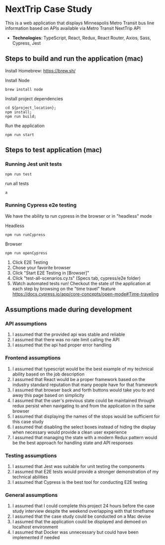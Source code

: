 # NextTrip Case Study

This is a web application that displays Minneapolis Metro Transit bus line information
based on APIs available via Metro Transit NextTrip API

- **Technologies**: TypeScript, React, Redux, React Router, Axios, Sass, Cypress, Jest

## Steps to build and run the application (mac)

Install Homebrew: https://brew.sh/

Install Node

```
brew install node
```

Install project dependencies

```
cd ${project_location};
npm install;
npm run build;
```

Run the application

```
npm run start
```

## Steps to test application (mac)

### Running Jest unit tests

```
npm run test
```

run all tests

```
a
```

### Running Cypress e2e testing

We have the ability to run cypress in the browser or in "headless" mode

Headless

```
npm run runCypress
```

Browser

```
npm run openCypress
```

1. Click E2E Testing
2. Chose your favorite browser
3. Click "Start E2E Testing in [Browser]"
4. Click "test-all-scenarios.cy.ts" (Specs tab, cypress/e2e folder)
5. Watch automated tests run! Checkout the state of the application at each step by browsing on the "time travel" feature https://docs.cypress.io/app/core-concepts/open-mode#Time-traveling

## Assumptions made during development

### API assumptions

1. I assumed that the provided api was stable and reliable
2. I assumed that there was no rate limit calling the API
3. I assumed that the api had proper error handling

### Frontend assumptions

1. I assumed that typescript would be the best example of my technical ability based on the job description
2. I assumed that React would be a proper framework based on the industry standard reputation that many people have for that framework
3. I assumed that browser back and forth buttons would take you to and away this page based on simplicity
4. I assumed that the user's previous state could be maintained through redux persist when navigating to and from the application in the same browser
5. I assumed that displaying the names of the stops would be sufficient for this case study
6. I assumed that disabling the select boxes instead of hiding the display when necessary would provide a clean user experience
7. I assumed that managing the state with a modern Redux pattern would be the best approach for handling state and API responses

### Testing assumptions

1. I assumed that Jest was suitable for unit testing the components
2. I assumed that E2E tests would provide a stronger demonstration of my technical abilities
3. I assumed that Cypress is the best tool for conducting E2E testing

### General assumptions

1. I assumed that I could complete this project 24 hours before the case study interview despite the weekend overlapping with that timeframe
2. I assumed that the case study could be conducted on a Mac devise
3. I assumed that the application could be displayed and demoed on localhost environment
4. I assumed that Docker was unnecessary but could have been implemented if needed
